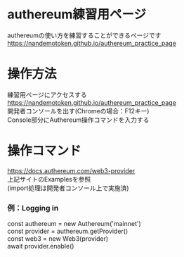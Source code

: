 # authereum練習用ページ
authereumの使い方を練習することができるページです  
https://nandemotoken.github.io/authereum_practice_page

# 操作方法
練習用ページにアクセスする  
https://nandemotoken.github.io/authereum_practice_page  
開発者コンソールを出す(Chromeの場合：F12キー)  
Console部分にAuthereum操作コマンドを入力する  

# 操作コマンド
https://docs.authereum.com/web3-provider  
上記サイトのExamplesを参照  
(import処理は開発者コンソール上で実施済)

### 例：Logging in  
const authereum = new Authereum('mainnet')  
const provider = authereum.getProvider()  
const web3 = new Web3(provider)  
await provider.enable()


